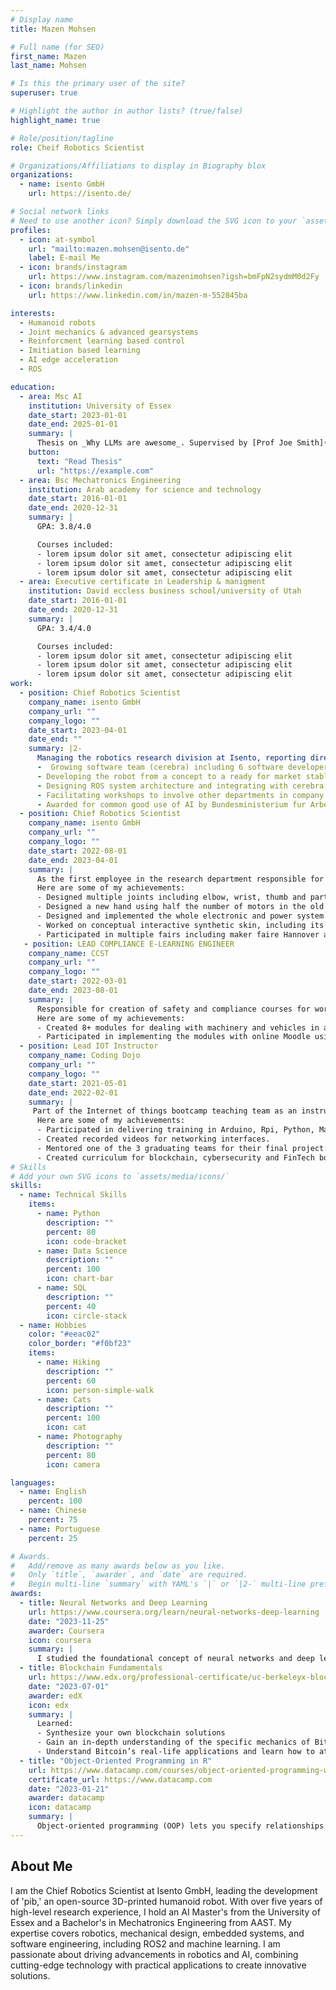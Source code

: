 ```yaml
---
# Display name
title: Mazen Mohsen

# Full name (for SEO)
first_name: Mazen
last_name: Mohsen

# Is this the primary user of the site?
superuser: true

# Highlight the author in author lists? (true/false)
highlight_name: true

# Role/position/tagline
role: Cheif Robotics Scientist

# Organizations/Affiliations to display in Biography blox
organizations:
  - name: isento GmbH
    url: https://isento.de/

# Social network links
# Need to use another icon? Simply download the SVG icon to your `assets/media/icons/` folder.
profiles:
  - icon: at-symbol
    url: "mailto:mazen.mohsen@isento.de"
    label: E-mail Me
  - icon: brands/instagram
    url: https://www.instagram.com/mazenimohsen?igsh=bmFpN2sydmM0d2Fy
  - icon: brands/linkedin
    url: https://www.linkedin.com/in/mazen-m-552845ba

interests:
  - Humanoid robots
  - Joint mechanics & advanced gearsystems
  - Reinforcment learning based control
  - Imitiation based learning
  - AI edge acceleration
  - ROS

education:
  - area: Msc AI
    institution: University of Essex
    date_start: 2023-01-01
    date_end: 2025-01-01
    summary: |
      Thesis on _Why LLMs are awesome_. Supervised by [Prof Joe Smith](https://example.com). Presented papers at 5 IEEE conferences with the contributions being published in 2 Springer journals.
    button:
      text: "Read Thesis"
      url: "https://example.com"
  - area: Bsc Mechatronics Engineering
    institution: Arab academy for science and technology
    date_start: 2016-01-01
    date_end: 2020-12-31
    summary: |
      GPA: 3.8/4.0

      Courses included:
      - lorem ipsum dolor sit amet, consectetur adipiscing elit
      - lorem ipsum dolor sit amet, consectetur adipiscing elit
      - lorem ipsum dolor sit amet, consectetur adipiscing elit
  - area: Executive certificate in Leadership & manigment
    institution: David eccless business school/university of Utah
    date_start: 2016-01-01
    date_end: 2020-12-31
    summary: |
      GPA: 3.4/4.0

      Courses included:
      - lorem ipsum dolor sit amet, consectetur adipiscing elit
      - lorem ipsum dolor sit amet, consectetur adipiscing elit
      - lorem ipsum dolor sit amet, consectetur adipiscing elit
work:
  - position: Chief Robotics Scientist
    company_name: isento GmbH
    company_url: ""
    company_logo: ""
    date_start: 2023-04-01
    date_end: ""
    summary: |2-
      Managing the robotics research division at Isento, reporting directly to CEO:
      -  Growing software team (cerebra) including 6 software developers to create a web application for interacting with the robot in addition to mentoring multiple interns
      - Developing the robot from a concept to a ready for market stable version
      - Designing ROS system architecture and integrating with cerebra application with CEO
      - Facilitating workshops to involve other departments in company in devolopment and decision making
      - Awarded for common good use of AI by Bundesministerium fur Arbeit in Berlin
  - position: Chief Robotics Scientist
    company_name: isento GmbH
    company_url: ""
    company_logo: ""
    date_start: 2022-08-01
    date_end: 2023-04-01
    summary: |
      As the first employee in the research department responsible for developing the first affordable humanoid robot; PIB, I had to create a solid base for the project to build upon
      Here are some of my achievements:
      - Designed multiple joints including elbow, wrist, thumb and partially neck.
      - Designed a new hand using half the number of motors in the old design thus reducing cost and power.
      - Designed and implemented the whole electronic and power system of the robot.
      - Worked on conceptual interactive synthetic skin, including its physical design, electronic chips and code for interfacing.
      - Participated in multiple fairs including maker faire Hannover and Dedacta
   - position: LEAD COMPLIANCE E-LEARNING ENGINEER
    company_name: CCST
    company_url: ""
    company_logo: ""
    date_start: 2022-03-01
    date_end: 2023-08-01
    summary: |
      Responsible for creation of safety and compliance courses for workers and personnel in factories
      Here are some of my achievements:
      - Created 8+ modules for dealing with machinery and vehicles in a safe way.
      - Participated in implementing the modules with online Moodle using AWS.
  - position: Lead IOT Instructor
    company_name: Coding Dojo
    company_url: ""
    company_logo: ""
    date_start: 2021-05-01
    date_end: 2022-02-01
    summary: |
     Part of the Internet of things bootcamp teaching team as an instructor.
      Here are some of my achievements:
      - Participated in delivering training in Arduino, Rpi, Python, Machine learning and AWS.
      - Created recorded videos for networking interfaces.
      - Mentored one of the 3 graduating teams for their final project: a smart city.
      - Created curriculum for blockchain, cybersecurity and FinTech bootcamps.
# Skills
# Add your own SVG icons to `assets/media/icons/`
skills:
  - name: Technical Skills
    items:
      - name: Python
        description: ""
        percent: 80
        icon: code-bracket
      - name: Data Science
        description: ""
        percent: 100
        icon: chart-bar
      - name: SQL
        description: ""
        percent: 40
        icon: circle-stack
  - name: Hobbies
    color: "#eeac02"
    color_border: "#f0bf23"
    items:
      - name: Hiking
        description: ""
        percent: 60
        icon: person-simple-walk
      - name: Cats
        description: ""
        percent: 100
        icon: cat
      - name: Photography
        description: ""
        percent: 80
        icon: camera

languages:
  - name: English
    percent: 100
  - name: Chinese
    percent: 75
  - name: Portuguese
    percent: 25

# Awards.
#   Add/remove as many awards below as you like.
#   Only `title`, `awarder`, and `date` are required.
#   Begin multi-line `summary` with YAML's `|` or `|2-` multi-line prefix and indent 2 spaces below.
awards:
  - title: Neural Networks and Deep Learning
    url: https://www.coursera.org/learn/neural-networks-deep-learning
    date: "2023-11-25"
    awarder: Coursera
    icon: coursera
    summary: |
      I studied the foundational concept of neural networks and deep learning. By the end, I was familiar with the significant technological trends driving the rise of deep learning; build, train, and apply fully connected deep neural networks; implement efficient (vectorized) neural networks; identify key parameters in a neural network’s architecture; and apply deep learning to your own applications.
  - title: Blockchain Fundamentals
    url: https://www.edx.org/professional-certificate/uc-berkeleyx-blockchain-fundamentals
    date: "2023-07-01"
    awarder: edX
    icon: edx
    summary: |
      Learned:
      - Synthesize your own blockchain solutions
      - Gain an in-depth understanding of the specific mechanics of Bitcoin
      - Understand Bitcoin’s real-life applications and learn how to attack and destroy Bitcoin, Ethereum, smart contracts and Dapps, and alternatives to Bitcoin’s Proof-of-Work consensus algorithm
  - title: "Object-Oriented Programming in R"
    url: https://www.datacamp.com/courses/object-oriented-programming-with-s3-and-r6-in-r
    certificate_url: https://www.datacamp.com
    date: "2023-01-21"
    awarder: datacamp
    icon: datacamp
    summary: |
      Object-oriented programming (OOP) lets you specify relationships between functions and the objects that they can act on, helping you manage complexity in your code. This is an intermediate level course, providing an introduction to OOP, using the S3 and R6 systems. S3 is a great day-to-day R programming tool that simplifies some of the functions that you write. R6 is especially useful for industry-specific analyses, working with web APIs, and building GUIs.
---
```


## About Me

I am the Chief Robotics Scientist at Isento GmbH, leading the development of 'pib,' an open-source 3D-printed humanoid robot. With over five years of high-level research experience, I hold an AI Master's from the University of Essex and a Bachelor's in Mechatronics Engineering from AAST. My expertise covers robotics, mechanical design, embedded systems, and software engineering, including ROS2 and machine learning. I am passionate about driving advancements in robotics and AI, combining cutting-edge technology with practical applications to create innovative solutions.

